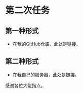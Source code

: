 # 第二次任务
## 第一种形式
* 在我的GitHub仓库，此处是[链接](https://github.com/hamono/learngit/tree/master/zpp_hamono)。
## 第二种形式
* 在我自己的服务器，此处是[链接](http://introduce.hamomo.top)。


感谢各位大佬指点。

